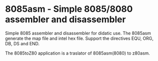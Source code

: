 
# 8085asm - Simple 8085/8080 assembler and disassembler

Simple 8085 assembler and disassembler for didatic use.
The 8085asm generate the map file and intel hex file. 
Support the directives EQU, ORG, DB, DS and END.

The 8085toZ80 application is a traslator of 8085asm(8080) to z80asm.  


